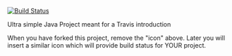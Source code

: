 [![Build Status](https://travis-ci.org/MukHansen/travisGettingStarted.svg?branch=master)](https://travis-ci.org/MukHansen/travisGettingStarted)

Ultra simple Java Project meant for a Travis introduction

When you have forked this project, remove the "icon" above. Later you will insert a similar icon which will provide build status for YOUR project.
